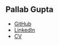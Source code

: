 ## Pallab Gupta

- [GitHub](//github.com/pallu)
- [LinkedIn](//www.linkedin.com/in/pallabgupta/)
- [CV](//visualcv.com/pallabgupta)